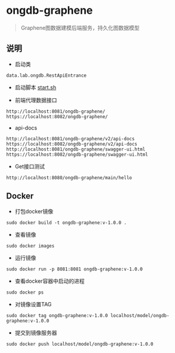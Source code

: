 # ongdb-graphene

>Graphene图数据建模后端服务，持久化图数据模型

## 说明
- 启动类
```
data.lab.ongdb.RestApiEntrance
```
- 启动脚本
[start.sh](ongdb-graphene/start.sh)

- 前端代理数据接口
```
http://localhost:8081/ongdb-graphene/
https://localhost:8082/ongdb-graphene/
```
- api-docs
```
http://localhost:8081/ongdb-graphene/v2/api-docs
https://localhost:8082/ongdb-graphene/v2/api-docs
http://localhost:8081/ongdb-graphene/swagger-ui.html
https://localhost:8082/ongdb-graphene/swagger-ui.html
```

- Get接口测试
```
http://localhost:8080/ongdb-graphene/main/hello
```

## Docker
- 打包docker镜像
```
sudo docker build -t ongdb-graphene:v-1.0.0 .
```
- 查看镜像
```
sudo docker images
```
- 运行镜像
```
sudo docker run -p 8081:8081 ongdb-graphene:v-1.0.0
```
- 查看docker容器中启动的进程
```
sudo docker ps
```

- 对镜像设置TAG
```
sudo docker tag ongdb-graphene:v-1.0.0 localhost/model/ongdb-graphene:v-1.0.0
```
- 提交到镜像服务器
```
sudo docker push localhost/model/ongdb-graphene:v-1.0.0
```


